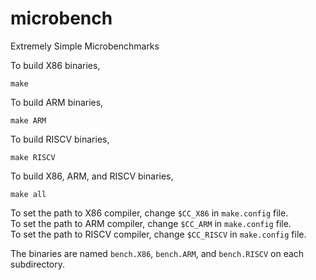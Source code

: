 # microbench
Extremely Simple Microbenchmarks

To build X86 binaries,  
```shell
make
```

To build ARM binaries,
```shell
make ARM
```

To build RISCV binaries,
```shell
make RISCV
```

To build X86, ARM, and RISCV binaries,
```shell
make all
```

To set the path to X86 compiler, change `$CC_X86` in `make.config` file.  
To set the path to ARM compiler, change `$CC_ARM` in `make.config` file.  
To set the path to RISCV compiler, change `$CC_RISCV` in `make.config` file.  

The binaries are named `bench.X86`, `bench.ARM`, and `bench.RISCV` on each subdirectory.
